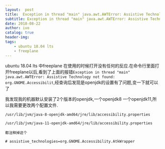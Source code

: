 ```yaml
---
layout:  post
title:  Exception in thread "main" java.awt.AWTError: Assistive Technology not found: org.GNOME.Accessibilit
subtitle: Exception in thread "main" java.awt.AWTError: Assistive Technology not found: org.GNOME.Accessibilit 
date: 2018-08-22
author: ivo
catalog: true
header-img:
tags:
    - ubuntu 18.04 lts 
    - freeplane
---
```

ubuntu 18.04 lts 中freeplane 在使用的时候打开没有任何的反应.在命令行里面打开freeplane以后,看到了上面的报错`Exception in thread "main" java.awt.AWTError: Assistive Technology not found: org.GNOME.Accessibilit`,经查询后发现是openjdk的设置有了问题,变一下就可以了

我发现我的机器默认安装了2个版本的openjdk,一个openjdk8 一个openjdk11,所以我需要更改两个配置文件.

```
/usr/lib/jvm/java-8-openjdk-amd64/jre/lib/accessibility.properties

/usr/lib/jvm/java-11-openjdk-amd64/jre/lib/accessibility.properties

都注释掉这个

# assistive_technologies=org.GNOME.Accessibility.AtkWrapper
```

